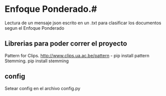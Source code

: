 # Enfoque Ponderado.#

Lectura de un mensaje json escrito en un .txt para clasificar los documentos segun el Enfoque Ponderado


## Librerias para poder correr el proyecto ##
Pattern for Clips. http://www.clips.ua.ac.be/pattern - pip install pattern
Stemming. pip install stemming

## config ##
Setear config en el archivo config.py
